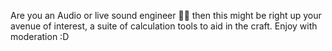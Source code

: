 Are you an Audio or live sound engineer 👷‍♂️  then this might be right up your avenue of interest, a suite of calculation tools to aid in the craft. Enjoy with moderation :D 
